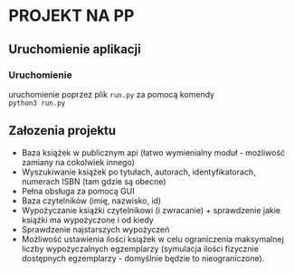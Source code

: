 # PROJEKT NA PP

## Uruchomienie aplikacji

### Uruchomienie
uruchomienie poprzez plik `run.py` za pomocą komendy\
`python3 run.py`


## Załozenia projektu

* Baza książek w publicznym api (łatwo wymienialny moduł - możliwość zamiany na cokolwiek innego)
* Wyszukiwanie książek po tytułach, autorach, identyfikatorach, numerach ISBN (tam gdzie są obecne)
* Pełna obsługa za pomocą GUI
* Baza czytelników (imię, nazwisko, id)
* Wypożyczanie książki czytelnikowi (i zwracanie) + sprawdzenie jakie książki ma wypożyczone i od kiedy
* Sprawdzenie najstarszych wypożyczeń
* Możliwość ustawienia ilości książek w celu ograniczenia maksymalnej liczby wypożyczalnych egzemplarzy (symulacja ilości fizycznie dostępnych egzemplarzy - domyślnie będzie to nieograniczone).